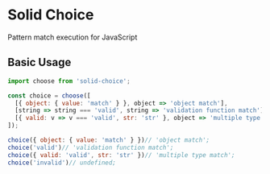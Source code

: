 # Solid Choice
Pattern match execution for JavaScript

## Basic Usage
```javascript
import choose from 'solid-choice';

const choice = choose([
  [{ object: { value: 'match' } }, object => 'object match'],
  [string => string === 'valid', string => 'validation function match'],
  [{ valid: v => v === 'valid', str: 'str' }, object => 'multiple type match']
]);

choice({ object: { value: 'match' } })// 'object match';
choice('valid')// 'validation function match';
choice({ valid: 'valid', str: 'str' })// 'multiple type match';
choice('invalid')// undefined;
```
